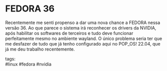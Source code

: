 # FEDORA 36

Recentemente me senti propenso a dar uma nova chance a FEDORA nessa versão 36.
Ao que parece o sistema irá reconhecer os drivers da NVIDIA, após habilitar os
softwares de terceiros e tudo deve funcionar perfeitamente mesmo no ambiente
wayland. O único problema seria ter que me desfazer de tudo que já tenho
configurado aqui no POP_OS! 22.04, que já me deu trabalho recentemente.

tags:  
    #linux #fedora #nvidia
